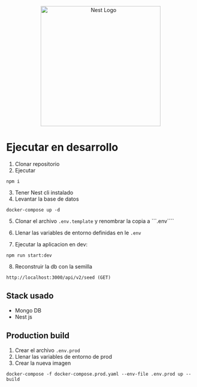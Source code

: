 <p align="center">
  <a href="http://nestjs.com/" target="blank"><img src="https://nestjs.com/img/logo_text.svg" width="320" alt="Nest Logo" /></a>
</p>

# Ejecutar en desarrollo

1. Clonar repositorio
2. Ejecutar
```
npm i
```
3. Tener Nest cli instalado
4. Levantar la base de datos
```
docker-compose up -d
```

5. Clonar el archivo ```.env.template``` y renombrar la copia a ```.env````

6. Llenar las variables de entorno definidas en le ```.env```

7. Ejecutar la aplicacion en dev:
```
npm run start:dev
```

8. Reconstruir la db con la semilla
```
http://localhost:3000/api/v2/seed (GET)
```

## Stack usado
* Mongo DB
* Nest js

## Production build
1. Crear el archivo ```.env.prod```
2. Llenar las variables de entorno de prod
3. Crear la nueva imagen 
```
docker-compose -f docker-compose.prod.yaml --env-file .env.prod up --build
```
